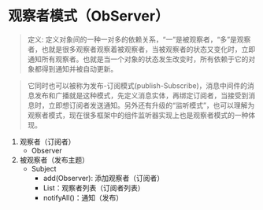 # 观察者模式（ObServer）

> 定义: 定义对象间的一种一对多的依赖关系，“一”是被观察者，“多”是观察者，也就是很多观察者观察着被观察者，当被观察者的状态又变化时，立即通知所有观察者。也就是当一个对象的状态发生改变时，所有依赖于它的对象都得到通知并被自动更新。

> 它同时也可以被称为发布-订阅模式(publish-Subscribe)，消息中间件的消息发布和广播就是这种模式，先定义消息实体，再绑定订阅者，当接受到消息时，立即想订阅者发送通知。另外还有升级的“监听模式”，也可以理解为观察者模式，现在很多框架中的组件监听器实现上也是观察者模式的一种体现。

1. 观察者（订阅者）
    + Observer
2. 被观察者（发布主题）
    + Subject
        + add(Observer): 添加观察者（订阅者）
        + List<Observer>：观察者列表（订阅者列表）
        + notifyAll()：通知（发布）

